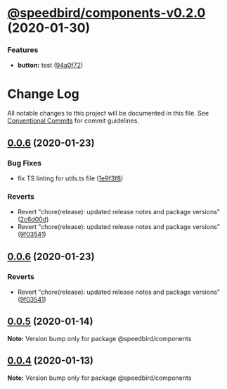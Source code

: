 # [@speedbird/components-v0.2.0](https://github.com/richmccartney/speedbird.git/compare/v0.1.0...v0.2.0) (2020-01-30)


### Features

* **button:** test ([94a0f72](https://github.com/richmccartney/speedbird.git/commit/94a0f7286a1c1c249dc3168cdc5fa04a39ba3e83))

# Change Log

All notable changes to this project will be documented in this file.
See [Conventional Commits](https://conventionalcommits.org) for commit guidelines.

## [0.0.6](https://github.com/richmccartney/design-system/compare/@speedbird/components@0.0.5...@speedbird/components@0.0.6) (2020-01-23)


### Bug Fixes

* fix TS linting for utils.ts file ([1e9f3f8](https://github.com/richmccartney/design-system/commit/1e9f3f8ff9f03d7682dd98fbd3d2318949a40cc0))


### Reverts

* Revert "chore(release): updated release notes and package versions" ([2c6d00d](https://github.com/richmccartney/design-system/commit/2c6d00dd585b75d4d7e23f4a3ec3654233732cb4))
* Revert "chore(release): updated release notes and package versions" ([9f03541](https://github.com/richmccartney/design-system/commit/9f03541ebf8bdf1091ad6f88042129a6e093d7de))





## [0.0.6](https://github.com/richmccartney/design-system/compare/@speedbird/components@0.0.6...@speedbird/components@0.0.6) (2020-01-23)


### Reverts

* Revert "chore(release): updated release notes and package versions" ([9f03541](https://github.com/richmccartney/design-system/commit/9f03541ebf8bdf1091ad6f88042129a6e093d7de))





## [0.0.5](https://github.com/richmccartney/design-system/compare/@speedbird/components@0.0.4...@speedbird/components@0.0.5) (2020-01-14)

**Note:** Version bump only for package @speedbird/components





## [0.0.4](https://github.com/richmccartney/design-system/compare/@speedbird/components@0.0.3...@speedbird/components@0.0.4) (2020-01-13)

**Note:** Version bump only for package @speedbird/components
